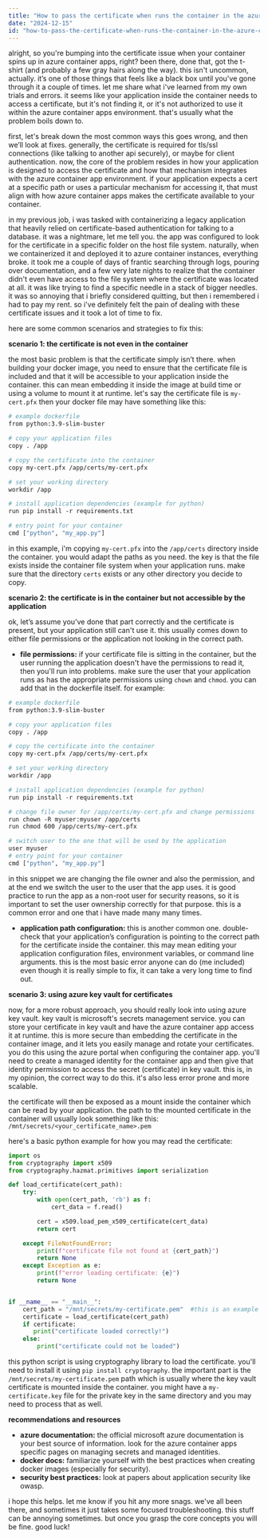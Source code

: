 ```yaml
---
title: "How to pass the certificate when runs the container in the azure container apps?"
date: "2024-12-15"
id: "how-to-pass-the-certificate-when-runs-the-container-in-the-azure-container-apps"
---
```


alright, so you're bumping into the certificate issue when your container spins up in azure container apps, right? been there, done that, got the t-shirt (and probably a few gray hairs along the way). this isn't uncommon, actually. it’s one of those things that feels like a black box until you've gone through it a couple of times. let me share what i've learned from my own trials and errors. it seems like your application inside the container needs to access a certificate, but it's not finding it, or it's not authorized to use it within the azure container apps environment. that's usually what the problem boils down to.

first, let's break down the most common ways this goes wrong, and then we’ll look at fixes. generally, the certificate is required for tls/ssl connections (like talking to another api securely), or maybe for client authentication. now, the core of the problem resides in how your application is designed to access the certificate and how that mechanism integrates with the azure container app environment. if your application expects a cert at a specific path or uses a particular mechanism for accessing it, that must align with how azure container apps makes the certificate available to your container.

in my previous job, i was tasked with containerizing a legacy application that heavily relied on certificate-based authentication for talking to a database. it was a nightmare, let me tell you. the app was configured to look for the certificate in a specific folder on the host file system. naturally, when we containerized it and deployed it to azure container instances, everything broke. it took me a couple of days of frantic searching through logs, pouring over documentation, and a few very late nights to realize that the container didn't even have access to the file system where the certificate was located at all. it was like trying to find a specific needle in a stack of bigger needles. it was so annoying that i briefly considered quitting, but then i remembered i had to pay my rent. so i've definitely felt the pain of dealing with these certificate issues and it took a lot of time to fix.

here are some common scenarios and strategies to fix this:

**scenario 1: the certificate is not even in the container**

the most basic problem is that the certificate simply isn’t there. when building your docker image, you need to ensure that the certificate file is included and that it will be accessible to your application inside the container. this can mean embedding it inside the image at build time or using a volume to mount it at runtime. let's say the certificate file is `my-cert.pfx` then your docker file may have something like this:

```dockerfile
# example dockerfile
from python:3.9-slim-buster

# copy your application files
copy . /app

# copy the certificate into the container
copy my-cert.pfx /app/certs/my-cert.pfx

# set your working directory
workdir /app

# install application dependencies (example for python)
run pip install -r requirements.txt

# entry point for your container
cmd ["python", "my_app.py"]
```

in this example, i'm copying `my-cert.pfx` into the `/app/certs` directory inside the container. you would adapt the paths as you need. the key is that the file exists inside the container file system when your application runs. make sure that the directory `certs` exists or any other directory you decide to copy.

**scenario 2: the certificate is in the container but not accessible by the application**

ok, let’s assume you’ve done that part correctly and the certificate is present, but your application still can't use it. this usually comes down to either file permissions or the application not looking in the correct path.

*   **file permissions:** if your certificate file is sitting in the container, but the user running the application doesn't have the permissions to read it, then you'll run into problems. make sure the user that your application runs as has the appropriate permissions using `chown` and `chmod`. you can add that in the dockerfile itself. for example:

```dockerfile
# example dockerfile
from python:3.9-slim-buster

# copy your application files
copy . /app

# copy the certificate into the container
copy my-cert.pfx /app/certs/my-cert.pfx

# set your working directory
workdir /app

# install application dependencies (example for python)
run pip install -r requirements.txt

# change file owner for /app/certs/my-cert.pfx and change permissions
run chown -R myuser:myuser /app/certs
run chmod 600 /app/certs/my-cert.pfx

# switch user to the one that will be used by the application
user myuser
# entry point for your container
cmd ["python", "my_app.py"]
```

in this snippet we are changing the file owner and also the permission, and at the end we switch the user to the user that the app uses. it is good practice to run the app as a non-root user for security reasons, so it is important to set the user ownership correctly for that purpose. this is a common error and one that i have made many many times.

*   **application path configuration:** this is another common one. double-check that your application’s configuration is pointing to the correct path for the certificate inside the container. this may mean editing your application configuration files, environment variables, or command line arguments. this is the most basic error anyone can do (me included) even though it is really simple to fix, it can take a very long time to find out.

**scenario 3: using azure key vault for certificates**

now, for a more robust approach, you should really look into using azure key vault. key vault is microsoft's secrets management service. you can store your certificate in key vault and have the azure container app access it at runtime. this is more secure than embedding the certificate in the container image, and it lets you easily manage and rotate your certificates. you do this using the azure portal when configuring the container app. you'll need to create a managed identity for the container app and then give that identity permission to access the secret (certificate) in key vault. this is, in my opinion, the correct way to do this. it's also less error prone and more scalable.

the certificate will then be exposed as a mount inside the container which can be read by your application. the path to the mounted certificate in the container will usually look something like this: `/mnt/secrets/<your_certificate_name>.pem`

here's a basic python example for how you may read the certificate:

```python
import os
from cryptography import x509
from cryptography.hazmat.primitives import serialization

def load_certificate(cert_path):
    try:
        with open(cert_path, 'rb') as f:
            cert_data = f.read()

        cert = x509.load_pem_x509_certificate(cert_data)
        return cert

    except FileNotFoundError:
        print(f"certificate file not found at {cert_path}")
        return None
    except Exception as e:
        print(f"error loading certificate: {e}")
        return None


if __name__ == "__main__":
    cert_path = "/mnt/secrets/my-certificate.pem"  #this is an example
    certificate = load_certificate(cert_path)
    if certificate:
       print("certificate loaded correctly!")
    else:
        print("certificate could not be loaded")
```

this python script is using cryptography library to load the certificate. you'll need to install it using `pip install cryptography`. the important part is the `/mnt/secrets/my-certificate.pem` path which is usually where the key vault certificate is mounted inside the container. you might have a `my-certificate.key` file for the private key in the same directory and you may need to process that as well.

**recommendations and resources**

*   **azure documentation:** the official microsoft azure documentation is your best source of information. look for the azure container apps specific pages on managing secrets and managed identities.
*   **docker docs:** familiarize yourself with the best practices when creating docker images (especially for security).
*   **security best practices:** look at papers about application security like owasp.

i hope this helps. let me know if you hit any more snags. we've all been there, and sometimes it just takes some focused troubleshooting. this stuff can be annoying sometimes. but once you grasp the core concepts you will be fine. good luck!
